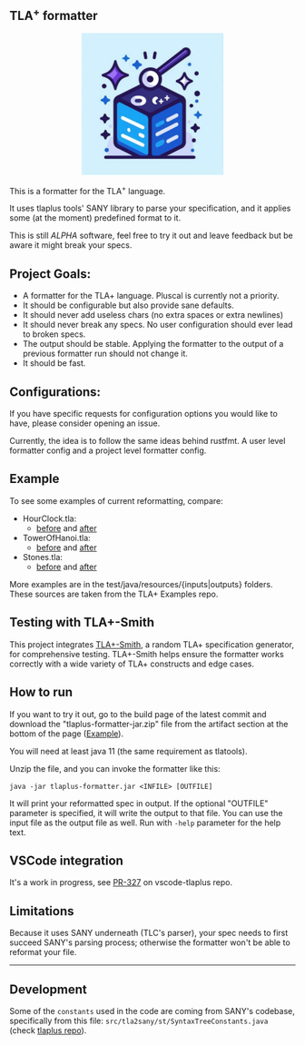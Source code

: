 ## TLA<sup>+</sup> formatter

<p align="center"><img alt="temporary tla+ formatter logo" src="assets/tlaplus-formatter-temp-logo.jpg" width="250"></p>

This is a formatter for the TLA<sup>+</sup> language.

It uses tlaplus tools' SANY library to parse your specification, and it applies some (at the moment) predefined format
to it.

This is still _ALPHA_ software, feel free to try it out and leave feedback but be aware it might break your specs.

## Project Goals:

* A formatter for the TLA+ language. Pluscal is currently not a priority.
* It should be configurable but also provide sane defaults.
* It should never add useless chars (no extra spaces or extra newlines)
* It should never break any specs. No user configuration should ever lead to broken specs.
* The output should be stable. Applying the formatter to the output of a previous formatter run should not change it.
* It should be fast.

## Configurations:

If you have specific requests for configuration options you would like to have, please consider opening an issue.

Currently, the idea is to follow the same ideas behind rustfmt. A user level formatter config and a project level
formatter config.

## Example

To see some examples of current reformatting, compare:

* HourClock.tla:
    * [before](https://github.com/FedericoPonzi/tlaplus-formatter/blob/main/src/test/resources/inputs/HourClock.tla)
      and [after](https://github.com/FedericoPonzi/tlaplus-formatter/blob/main/src/test/resources/outputs/HourClock.tla)
* TowerOfHanoi.tla:
    * [before](https://github.com/FedericoPonzi/tlaplus-formatter/blob/main/src/test/resources/inputs/TowerOfHanoi.tla)
      and [after](https://github.com/FedericoPonzi/tlaplus-formatter/blob/main/src/test/resources/outputs/TowerOfHanoi.tla)
* Stones.tla:
    * [before](https://github.com/FedericoPonzi/tlaplus-formatter/blob/main/src/test/resources/inputs/Stones.tla)
      and [after](https://github.com/FedericoPonzi/tlaplus-formatter/blob/main/src/test/resources/outputs/Stones.tla)

More examples are in the test/java/resources/{inputs|outputs} folders. These sources are taken from the TLA+ Examples
repo.

## Testing with TLA+-Smith

This project integrates [TLA+-Smith](https://github.com/fponzi/tlaplus-smith), a random TLA+ specification generator,
for comprehensive testing. TLA+-Smith helps ensure the formatter works correctly with a wide variety of TLA+ constructs
and edge cases.

## How to run

If you want to try it out, go to the build page of the latest commit and download the "tlaplus-formatter-jar.zip" file
from the
artifact section at the bottom of the
page ([Example](https://github.com/FedericoPonzi/tlaplus-formatter/actions/runs/10027954925)).

You will need at least java 11 (the same requirement as tlatools).

Unzip the file, and you can invoke the formatter like this:

```
java -jar tlaplus-formatter.jar <INFILE> [OUTFILE]
```

It will print your reformatted spec in output. If the optional "OUTFILE" parameter is specified, it will write the
output to that file.
You can use the input file as the output file as well. Run with `-help` parameter for the help text.

## VSCode integration

It's a work in progress, see [PR-327](https://github.com/tlaplus/vscode-tlaplus/pull/327/files) on vscode-tlaplus repo.

## Limitations

Because it uses SANY underneath (TLC's parser), your spec needs to first succeed SANY's
parsing process; otherwise the formatter won't be able to reformat your file.

---

## Development

Some of the `constants` used in the code are coming from SANY's codebase, specifically from this file:
`src/tla2sany/st/SyntaxTreeConstants.java` (check [tlaplus repo](https://github.com/tlaplus/tlaplus/)).

